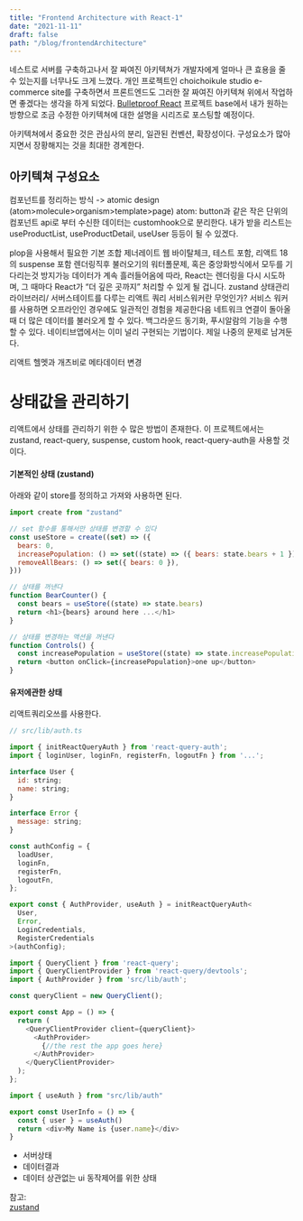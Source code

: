 ```yaml
---
title: "Frontend Architecture with React-1"
date: "2021-11-11"
draft: false
path: "/blog/frontendArchitecture"
---
```


네스트로 서버를 구축하고나서 잘 짜여진 아키텍쳐가 개발자에게 얼마나 큰 효용을 줄 수 있는지를 너무나도 크게 느꼈다.
개인 프로젝트인 choichoikule studio e-commerce site를 구축하면서 프론트엔드도 그러한 잘 짜여진 아키텍쳐 위에서
작업하면 좋겠다는 생각을 하게 되었다. [Bulletproof React](https://github.com/alan2207/bulletproof-react)
프로젝트 base에서 내가 원하는 방향으로 조금 수정한 아키텍쳐에 대한 설명을 시리즈로 포스팅할 예정이다.

아키텍쳐에서 중요한 것은 관심사의 분리, 일관된 컨벤션, 확장성이다.
구성요소가 많아지면서 장황해지는 것을 최대한 경계한다.

## 아키텍쳐 구성요소

컴포넌트를 정리하는 방식
-> atomic design (atom>molecule>organism>template>page)
atom: button과 같은 작은 단위의 컴포넌트
api로 부터 수신한 데이터는 customhook으로 분리한다.
내가 받을 리스트는 useProductList, useProductDetail, useUser 등등이 될 수 있겠다.

plop을 사용해서 필요한 기본 조합 제너레이트
웹 바이탈체크,
테스트 포함,
리액트 18의 suspense 포함 렌더링직후 불러오기의 워터폴문제, 혹은 중앙화방식에서 모두를 기다리는것 방지가능 데이터가 계속 흘러들어옴에 따라, React는 렌더링을 다시 시도하며, 그 때마다 React가 “더 깊은 곳까지” 처리할 수 있게 될 겁니다.
zustand 상태관리 라이브러리/ 서버스테이트를 다루는 리액트 쿼리
서비스워커란 무엇인가? 서비스 워커를 사용하면 오프라인인 경우에도 일관적인 경험을 제공한다음 네트워크 연결이 돌아올때 더 많은 데이터를 불러오게 할 수 있다. 백그라운드 동기화, 푸시알람의 기능을 수행할 수 있다.
네이티브앱에서는 이미 널리 구현되는 기법이다. 제일 나중의 문제로 남겨둔다.

리액트 헬멧과 개츠비로 메타데이터 변경

# 상태값을 관리하기

리액트에서 상태를 관리하기 위한 수 많은 방법이 존재한다.
이 프로젝트에서는 zustand, react-query, suspense, custom hook, react-query-auth을 사용할 것 이다.

#### 기본적인 상태 (zustand)

아래와 같이 store를 정의하고 가져와 사용하면 된다.

```javascript
import create from "zustand"

// set 함수를 통해서만 상태를 변경할 수 있다
const useStore = create((set) => ({
  bears: 0,
  increasePopulation: () => set((state) => ({ bears: state.bears + 1 })),
  removeAllBears: () => set({ bears: 0 }),
}))

// 상태를 꺼낸다
function BearCounter() {
  const bears = useStore((state) => state.bears)
  return <h1>{bears} around here ...</h1>
}

// 상태를 변경하는 액션을 꺼낸다
function Controls() {
  const increasePopulation = useStore((state) => state.increasePopulation)
  return <button onClick={increasePopulation}>one up</button>
}
```

#### 유저에관한 상태

리액트쿼리오쓰를 사용한다.

```javascript
// src/lib/auth.ts

import { initReactQueryAuth } from 'react-query-auth';
import { loginUser, loginFn, registerFn, logoutFn } from '...';

interface User {
  id: string;
  name: string;
}

interface Error {
  message: string;
}

const authConfig = {
  loadUser,
  loginFn,
  registerFn,
  logoutFn,
};

export const { AuthProvider, useAuth } = initReactQueryAuth<
  User,
  Error,
  LoginCredentials,
  RegisterCredentials
>(authConfig);
```

```javascript
import { QueryClient } from 'react-query';
import { QueryClientProvider } from 'react-query/devtools';
import { AuthProvider } from 'src/lib/auth';

const queryClient = new QueryClient();

export const App = () => {
  return (
    <QueryClientProvider client={queryClient}>
      <AuthProvider>
        {//the rest the app goes here}
      </AuthProvider>
    </QueryClientProvider>
  );
};
```

```javascript
import { useAuth } from "src/lib/auth"

export const UserInfo = () => {
  const { user } = useAuth()
  return <div>My Name is {user.name}</div>
}
```

- 서버상태
- 데이터결과
- 데이터 상관없는 ui 동작제어를 위한 상태

참고:  
[zustand](https://ui.toast.com/weekly-pick/ko_20210812)
